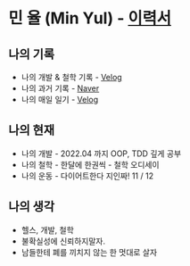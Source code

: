 # 민 율 (Min Yul) - [이력서](https://github.com/minyul/MINYUL_RESUME)

## 나의 기록 
- 나의 개발 & 철학 기록 - [Velog](https://velog.io/@minyul)
- 나의 과거 기록 - [Naver](https://blog.naver.com/ggomjae)
- 나의 매일 일기 - [Velog](https://velog.io/@minyul/%EB%A7%A4%EC%9D%BC-%EC%9D%BC%EA%B8%B0)
## 나의 현재
- 나의 개발 - 2022.04 까지 OOP, TDD 깊게 공부 
- 나의 철학 - 한달에 한권씩 - 철학 오디세이 
- 나의 운동 - 다이어트한다 지인짜! 11 / 12
## 나의 생각
-  헬스, 개발, 철학
-  불확실성에 신뢰하지말자.
-  남들한테 폐를 끼치지 않는 한 멋대로 살자 
